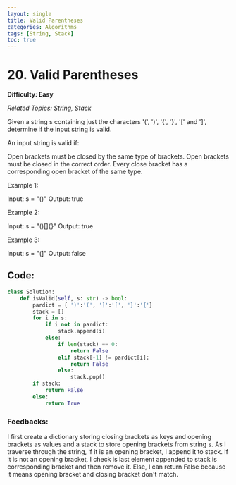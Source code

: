 ```yaml
---
layout: single
title: Valid Parentheses
categories: Algorithms
tags: [String, Stack]
toc: true
---
```


# 20. Valid Parentheses

**Difficulty: Easy**

*Related Topics: String, Stack*

Given a string s containing just the characters '(', ')', '{', '}', '[' and ']', determine if the input string is valid.

An input string is valid if:

Open brackets must be closed by the same type of brackets.
Open brackets must be closed in the correct order.
Every close bracket has a corresponding open bracket of the same type.
 
Example 1:

Input: s = "()"
Output: true

Example 2:

Input: s = "()[]{}"
Output: true

Example 3:

Input: s = "(]"
Output: false

## Code:
```python
class Solution:
    def isValid(self, s: str) -> bool:
        pardict = { ')':'(', ']':'[', '}':'{'}
        stack = []
        for i in s:
            if i not in pardict:
                stack.append(i)
            else:
                if len(stack) == 0:
                    return False
                elif stack[-1] != pardict[i]:
                    return False
                else:
                    stack.pop()
        if stack:
            return False
        else:
            return True
```            
### Feedbacks: 
I first create a dictionary storing closing brackets as keys and opening brackets as values and a stack to store opening brackets from string s.
As I traverse through the string, if it is an opening bracket, I append it to stack. If it is not an opening bracket, I check is last element appended to
stack is corresponding bracket and then remove it. Else, I can return False because it means opening bracket and closing bracket don't match.